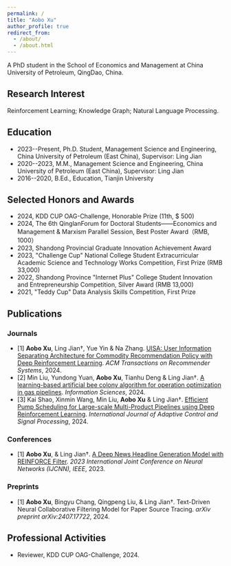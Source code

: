 ```yaml
---
permalink: /
title: "Aobo Xu"
author_profile: true
redirect_from: 
  - /about/
  - /about.html
---
```


A PhD student in the School of Economics and Management at China University of Petroleum, QingDao, China. 

## Research Interest

Reinforcement Learning; Knowledge Graph; Natural Language Processing.

## Education

- 2023--Present, Ph.D. Student, Management Science and Engineering, China University of Petroleum (East China), Supervisor: Ling Jian
- 2020--2023, M.M., Management Science and Engineering, China University of Petroleum (East China), Supervisor: Ling Jian
- 2016--2020, B.Ed., Education, Tianjin University

## Selected Honors and Awards

- 2024, KDD CUP OAG-Challenge, Honorable Prize (11th, \$ 500)
- 2024, The 6th QinglanForum for Doctoral Students——Economics and Management & Marxism Parallel Session, Best Poster Award（RMB, 1000）
- 2023, Shandong Provincial Graduate Innovation Achievement Award
- 2023, "Challenge Cup" National College Student Extracurricular Academic Science and Technology Works Competition, First Prize (RMB 33,000)
- 2022, Shandong Province "Internet Plus" College Student Innovation and Entrepreneurship Competition, Silver Award (RMB 13,000)
- 2021, "Teddy Cup" Data Analysis Skills Competition, First Prize


## Publications

### Journals
- [1] **Aobo Xu**, Ling Jian†, Yue Yin & Na Zhang. [UISA: User Information Separating Architecture for Commodity Recommendation Policy with Deep Reinforcement Learning](https://MyLove-XAB.github.io/assets/TORS.pdf). _ACM Transactions on
Recommender Systems_, 2024. 
- [2] Min Liu, Yundong Yuan, **Aobo Xu**, Tianhu Deng & Ling Jian†. [A learning-based artificial bee colony algorithm for operation optimization in gas pipelines](https://MyLove-XAB.github.io/assets/Ins.pdf). _Information Sciences_, 2024.
- [3] Kai Shao, Xinmin Wang, Min Liu, **Aobo Xu** & Ling Jian†. [Efficient Pump Scheduling for Large-scale Multi-Product Pipelines using Deep Reinforcement Learning](https://MyLove-XAB.github.io/assets/ACSP.pdf). _International Journal of Adaptive Control and Signal Processing_, 2024.

### Conferences
- [1] **Aobo Xu**, & Ling Jian†. [A Deep News Headline Generation Model with REINFORCE Filter](https://MyLove-XAB.github.io/assets/IJCNN2023.pdf). _2023 International Joint Conference on Neural Networks (IJCNN), IEEE_, 2023.

### Preprints
- [1] **Aobo Xu**, Bingyu Chang, Qingpeng Liu, & Ling Jian†. Text-Driven Neural Collaborative Filtering Model for Paper Source Tracing. _arXiv preprint arXiv:2407.17722_, 2024.

## Professional Activities
- Reviewer, KDD CUP OAG-Challenge, 2024.



